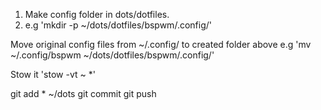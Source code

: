 1. Make config folder in dots/dotfiles.
2.  e.g 'mkdir -p ~/dots/dotfiles/bspwm/.config/'

  Move original config files from ~/.config/ to created folder above
    e.g 'mv ~/.config/bspwm ~/dots/dotfiles/bspwm/.config/'
    
  Stow it 'stow -vt ~ *'
  
  git add * ~/dots
  git commit
  git push

